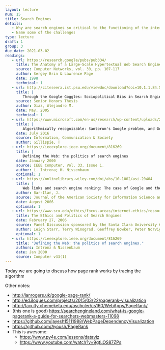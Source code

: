 ```yaml
---
layout: lecture
num: 15
title: Search Engines
details: 
   - Why are search engines so critical to the functioning of the internet? 
   - Name some of the challenges 
type: lecture
draft: 1
group: 3
due_date: 2021-03-02
readings:
   - url: https://research.google/pubs/pub334/
     title: The Anatomy of a Large-Scale Hypertextual Web Search Engine
     source: Computer Networks, vol. 30, pp. 107-117
     author: Sergey Brin & Lawrence Page
     date: 1998
     technical: 1
   - url: http://citeseerx.ist.psu.edu/viewdoc/download?doi=10.1.1.84.5518&rep=rep1&type=pdf
     title: |
        Through the Google Goggles: Sociopolitical Bias in Search Engine Design. Chapter 5
     source: Senior Honors Thesis
     author: Diaz, Alejandro M.
     date: May, 2005
     technical: 1
   - url: https://www.microsoft.com/en-us/research/wp-content/uploads/2016/12/Gillespie_2017_Algorithmically-recognizable.pdf
     title: |
        Algorithmically recognizable: Santorum's Google problem, and Google's Santorum problem
     date: July 2016
     source: Information, Communication & Society
     author: Gillispie, T
   - url: https://ieeexplore.ieee.org/document/816269
     title: |
        Defining the Web: the politics of search engines
     date: January 2000
     source: IEEE Computer, Vol. 33, Issue 1.
     author: L. Introna; H. Nissenbaum
     optional: 1
   - url: https://onlinelibrary.wiley.com/doi/abs/10.1002/asi.20404
     title: |
        Web links and search engine ranking: The case of Google and the query "jew"
     author: Bar‐Ilan, J.
     source: Journal of the American Society for Information Science and Technology, 57(12), 1581-1589
     date: August 2006
     optional: 1
   - url: https://www.scu.edu/ethics/focus-areas/internet-ethics/resources/the-ethics-and-politics-of-search-engines/
     title: The Ethics and Politics of Search Engines
     date: February 27, 2006
     source: Panel Discussion sponsored by the Santa Clara University Center for Science, Technology, and Society
     author: Leigh Starr, Terry Winograd, Geoffrey Bowker, Peter Norvig
     optional: 1
   - url: https://ieeexplore.ieee.org/document/816269 
     title: "Defining the Web: the politics of search engines."
     authors: Introna & Nissenbaum
     date: Jan 2000 
     source: Computer v33(1)
---
```


Today we are going to discuss how page rank works by tracing the algorithm


Other notes: 
* http://ianrogers.uk/google-page-rank/
* http://ed.ilogues.com/projects/2015/03/22/pagerank-visualization
* http://faculty.chemeketa.edu/ascholer/cs160/WebApps/PageRank/
* (this one is good) https://searchengineland.com/what-is-google-pagerank-a-guide-for-searchers-webmasters-11068
* https://github.com/jayesh15111988/WebPageDependencyVisualization
* https://github.com/Ayoush/PageRank
* This is awesome: 
    * https://www.py4e.com/lessons/dataviz
    * https://www.youtube.com/watch?v=9gtLOS87ZPs
